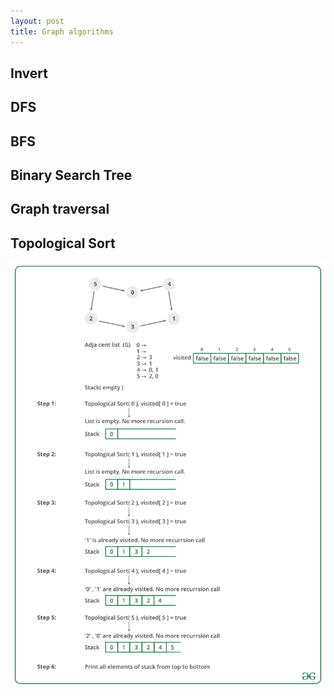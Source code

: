 ```yaml
---
layout: post
title: Graph algorithms 
---
```


## Invert 

<script src="https://gist.github.com/selimslab/7e5db0cbd495c661ceb1c11cbcb0f137.js"></script>

## DFS 

<script src="https://gist.github.com/selimslab/b79fcd36a3a837b0e81cae7b7865ede6.js"></script>

## BFS 

<script src="https://gist.github.com/selimslab/fad7e3300ccd4e9d341431d314a75d33.js"></script>

## Binary Search Tree

<script src="https://gist.github.com/selimslab/82efc4fa3c8e76e56a55f220ca7cd31d.js"></script>


## Graph traversal 

<script src="https://gist.github.com/selimslab/19a08da6df682fc08cc4ece4fb01a309.js"></script>

## Topological Sort

![](https://github.com/selimslab/selimslab.github.io/blob/master/images/TopologicalSort.png)
